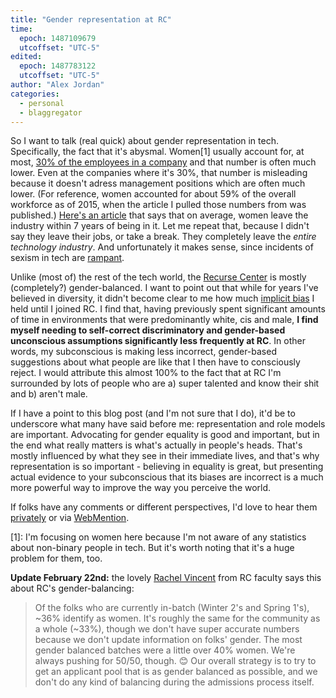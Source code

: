 ```yaml
---
title: "Gender representation at RC"
time:
  epoch: 1487109679
  utcoffset: "UTC-5"
edited:
  epoch: 1487783122
  utcoffset: "UTC-5"
author: "Alex Jordan"
categories:
  - personal
  - blaggregator
---
```


So I want to talk (real quick) about gender representation in tech. Specifically, the fact that it's abysmal. Women\[1] usually account for, at most, [30% of the employees in a company][stats] and that number is often much lower. Even at the companies where it's 30%, that number is misleading because it doesn't adress management positions which are often much lower. (For reference, women accounted for about 59% of the overall workforce as of 2015, when the article I pulled those numbers from was published.) [Here's an article][leave] that says that on average, women leave the industry within 7 years of being in it. Let me repeat that, because I didn't say they leave their jobs, or take a break. They completely leave the _entire technology industry_. And unfortunately it makes sense, since incidents of sexism in tech are [rampant][incidents].

Unlike (most of) the rest of the tech world, the [Recurse Center][] is mostly (completely?) gender-balanced. I want to point out that while for years I've believed in diversity, it didn't become clear to me how much [implicit bias][] I held until I joined RC. I find that, having previously spent significant amounts of time in environments that were predominantly white, cis and male, **I find myself needing to self-correct discriminatory and gender-based unconscious assumptions significantly less frequently at RC**. In other words, my subconscious is making less incorrect, gender-based suggestions about what people are like that I then have to consciously reject. I would attribute this almost 100% to the fact that at RC I'm surrounded by lots of people who are a) super talented and know their shit and b) aren't male.

If I have a point to this blog post (and I'm not sure that I do), it'd be to underscore what many have said before me: representation and role models are important. Advocating for gender equality is good and important, but in the end what really matters is what's actually in people's heads. That's mostly influenced by what they see in their immediate lives, and that's why representation is so important - believing in equality is great, but presenting actual evidence to your subconscious that its biases are incorrect is a much more powerful way to improve the way you perceive the world.

If folks have any comments or different perspectives, I'd love to hear them [privately][] or via [WebMention][].

 \[1]: I'm focusing on women here because I'm not aware of any statistics about non-binary people in tech. But it's worth noting that it's a huge problem for them, too.

**Update February 22nd:** the lovely [Rachel Vincent][] from RC faculty says this about RC's gender-balancing:

> Of the folks who are currently in-batch (Winter 2's and Spring 1's), ~36% identify as women. It's roughly the same for the community as a whole (~33%), though we don't have super accurate numbers because we don't update information on folks' gender. The most gender balanced batches were a little over 40% women. We're always pushing for 50/50, though. 😊 Our overall strategy is to try to get an applicant pool that is as gender balanced as possible, and we don't do any kind of balancing during the admissions process itself.

 [stats]: https://www.cnet.com/news/women-in-tech-the-numbers-dont-add-up/
 [leave]: http://fortune.com/2014/10/02/women-leave-tech-culture/
 [incidents]: http://geekfeminism.wikia.com/wiki/Category:Incidents
 [Recurse Center]: https://recurse.com
 [implicit bias]: https://www.opensocietyfoundations.org/voices/implicit-bias-and-social-justice
 [privately]: /contact
 [WebMention]: https://webmention.net/
 [Rachel Vincent]: https://twitter.com/rhonorv
